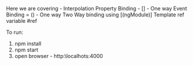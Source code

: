 Here we are covering - 
    Interpolation
    Property Binding - [] - One way
    Event Binding = () - One way
    Two Way binding using [(ngModule)]
    Template ref variable #ref


To run:

1. npm install
2. npm start
3. open browser - http:\\localhots:4000